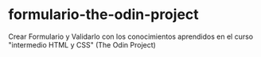 # formulario-the-odin-project
Crear Formulario y Validarlo con los conocimientos aprendidos en el curso "intermedio HTML y CSS" (The Odin Project) 
